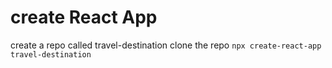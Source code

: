 # create React App
create a repo called travel-destination
clone the repo
``npx create-react-app travel-destination``